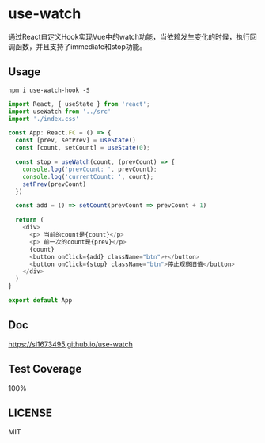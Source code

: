 # use-watch

通过React自定义Hook实现Vue中的watch功能，当依赖发生变化的时候，执行回调函数，并且支持了immediate和stop功能。

## Usage
```
npm i use-watch-hook -S
```

```ts
import React, { useState } from 'react';
import useWatch from '../src'
import './index.css'

const App: React.FC = () => {
  const [prev, setPrev] = useState()
  const [count, setCount] = useState(0);

  const stop = useWatch(count, (prevCount) => {
    console.log('prevCount: ', prevCount);
    console.log('currentCount: ', count);
    setPrev(prevCount)
  })

  const add = () => setCount(prevCount => prevCount + 1)

  return (
    <div>
      <p> 当前的count是{count}</p>
      <p> 前一次的count是{prev}</p>
      {count}
      <button onClick={add} className="btn">+</button>
      <button onClick={stop} className="btn">停止观察旧值</button>
    </div>
  )
}

export default App
```

## Doc
https://sl1673495.github.io/use-watch

## Test Coverage
100%

## LICENSE

MIT
